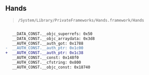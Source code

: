## Hands

> `/System/Library/PrivateFrameworks/Hands.framework/Hands`

```diff

   __DATA_CONST.__objc_superrefs: 0x50
   __DATA_CONST.__objc_arraydata: 0x3d8
   __AUTH_CONST.__auth_got: 0x1788
-  __AUTH_CONST.__auth_ptr: 0x1c00
+  __AUTH_CONST.__auth_ptr: 0x1c38
   __AUTH_CONST.__const: 0x148f0
   __AUTH_CONST.__cfstring: 0x800
   __AUTH_CONST.__objc_const: 0x18740

```
